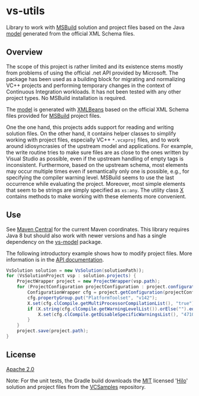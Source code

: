 # vs-utils
Library to work with [MSBuild](https://github.com/microsoft/msbuild) solution and project files based on the Java [model](https://github.com/isotes/vs-model) generated from the official XML Schema files.


## Overview
The scope of this project is rather limited and its existence stems mostly from problems of using the official .net API provided by Microsoft. The package has been used as a building block for migrating and normalizing VC++ projects and performing temporary changes in the context of Continuous Integration workloads. It has not been tested with any other project types. No MSBuild installation is required.

The [model](https://github.com/isotes/vs-model) is generated with [XMLBeans](https://xmlbeans.apache.org/) based on the official XML Schema files provided for [MSBuild](https://github.com/microsoft/msbuild) project files.

One the one hand, this projects adds support for reading and writing solution files. On the other hand, it contains helper classes to simplify working with project files, especially VC++ `*.vcxproj` files, and to work around idiosyncrasies of the upstream model and applications. For example, the write routine tries to make sure files are as close to the ones written by Visual Studio as possible, even if the upstream handling of empty tags is inconsistent. Furthermore, based on the upstream schema, most elements may occur multiple times even if semantically only one is possible, e.g., for specifying the compiler warning level. MSBuild seems to use the last occurrence while evaluating the project. Moreover, most simple elements that seem to be strings are simply specified as `xs:any`. The utility class [X](https://isotes.github.io/javadoc/vs-utils-1.0.0/io/github/isotes/vs/utils/X.html) contains methods to make working with these elements more convenient.


## Use
See [Maven Central](https://search.maven.org/search?q=g:io.github.isotes%20a:vs-utils) for the current Maven coordinates. This library requires Java 8 but should also work with newer versions and has a single dependency on the [vs-model](https://search.maven.org/search?q=g:io.github.isotes%20a:vs-model) package.

The following introductory example shows how to modify project files. More information is in the [API documentation](https://isotes.github.io/javadoc/vs-utils-1.0.0/).

```java
VsSolution solution = new VsSolution(solutionPath));
for (VsSolutionProject vsp : solution.projects) {
    ProjectWrapper project = new ProjectWrapper(vsp.path);
    for (ProjectConfiguration projectConfiguration : project.configurations()) {
        ConfigurationWrapper cfg = project.getConfiguration(projectConfiguration.name);
        cfg.propertyGroup.put("PlatformToolset", "v142");
        X.set(cfg.clCompile.getMultiProcessorCompilationList(), "true");
        if (X.string(cfg.clCompile.getWarningLevelList()).orElse("").equals("Level4")) {
            X.set(cfg.clCompile.getDisableSpecificWarningsList(), "4710;4711");
        }
    }
    project.save(project.path);
}
```


## License
[Apache 2.0](LICENSE)

Note: For the unit tests, the Gradle build downloads the [MIT](https://github.com/microsoft/VCSamples/blob/master/license.txt) licensed '[Hilo](https://github.com/microsoft/VCSamples/tree/master/VC2015Samples/Hilo/C%2B%2B)' solution and project files from the [VCSamples](https://github.com/microsoft/VCSamples) repository.
